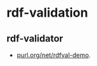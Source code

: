 rdf-validation
==============


rdf-validator
-----
* [purl.org/net/rdfval-demo](purl.org/net/rdfval-demo).
